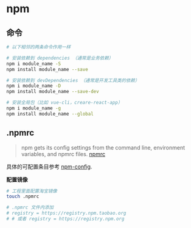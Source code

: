 # npm

## 命令

```bash
# 以下相邻的两条命令作用一样

# 安装依赖到 dependencies （通常是业务依赖）
npm i module_name -S
npm install module_name --save

# 安装依赖到 devDependencies （通常是开发工具类的依赖）
npm i module_name -D
npm install module_name --save-dev

# 安装全局包（比如 vue-cli，creare-react-app）
npm i module_name -g
npm install module_name --global
```

## .npmrc

> npm gets its config settings from the command line, environment variables, and npmrc files. [npmrc](https://docs.npmjs.com/files/npmrc)

具体的可配置条目参考 [npm-config](https://docs.npmjs.com/misc/config).

**配置镜像**

```bash
# 工程里面配置淘宝镜像
touch .npmrc

# .npmrc 文件内添加
# registry = https://registry.npm.taobao.org
# # 或者 registry = https://registry.npm.org
```
